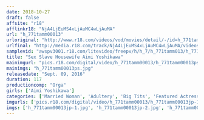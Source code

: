 ```yaml
---
date: 2018-10-27
draft: false
affsite: "r18"
afflinkr18: "NjA4LjEuMS4xLjAuMC4wLjAuMA"
url: "h_771tamm00013"
urloriginal: "http://www.r18.com/videos/vod/movies/detail/-/id=h_771tamm00013"
urlfinal: "http://media.r18.com/track/NjA4LjEuMS4xLjAuMC4wLjAuMA/videos/vod/movies/detail/-/id=h_771tamm00013"
samplevid: "awspv3001.r18.com/litevideo/freepv/h/h_7/h_771tamm013/h_771tamm013_dmb_w.mp4"
title: "Sex Slave Housewife Aimi Yoshikawa"
mainimgurl: "pics.r18.com/digital/video/h_771tamm00013/h_771tamm00013ps.jpg"
mainimgs: "h_771tamm00013ps.jpg"
releasedate: "Sept. 09, 2016"
duration: 117
productioncomp: "Orga"
girls: ['Aimi Yoshikawa']
categories: ['Married Woman', 'Adultery', 'Big Tits', 'Featured Actress', 'Training', 'Drama', 'Hi-Def']
imgurls: ['pics.r18.com/digital/video/h_771tamm00013/h_771tamm00013jp-1.jpg', 'pics.r18.com/digital/video/h_771tamm00013/h_771tamm00013jp-2.jpg', 'pics.r18.com/digital/video/h_771tamm00013/h_771tamm00013jp-3.jpg', 'pics.r18.com/digital/video/h_771tamm00013/h_771tamm00013jp-4.jpg', 'pics.r18.com/digital/video/h_771tamm00013/h_771tamm00013jp-5.jpg', 'pics.r18.com/digital/video/h_771tamm00013/h_771tamm00013jp-6.jpg', 'pics.r18.com/digital/video/h_771tamm00013/h_771tamm00013jp-7.jpg', 'pics.r18.com/digital/video/h_771tamm00013/h_771tamm00013jp-8.jpg', 'pics.r18.com/digital/video/h_771tamm00013/h_771tamm00013jp-9.jpg', 'pics.r18.com/digital/video/h_771tamm00013/h_771tamm00013jp-10.jpg', 'pics.r18.com/digital/video/h_771tamm00013/h_771tamm00013jp-11.jpg', 'pics.r18.com/digital/video/h_771tamm00013/h_771tamm00013jp-12.jpg', 'pics.r18.com/digital/video/h_771tamm00013/h_771tamm00013jp-13.jpg', 'pics.r18.com/digital/video/h_771tamm00013/h_771tamm00013jp-14.jpg', 'pics.r18.com/digital/video/h_771tamm00013/h_771tamm00013jp-15.jpg', 'pics.r18.com/digital/video/h_771tamm00013/h_771tamm00013jp-16.jpg', 'pics.r18.com/digital/video/h_771tamm00013/h_771tamm00013jp-17.jpg', 'pics.r18.com/digital/video/h_771tamm00013/h_771tamm00013jp-18.jpg', 'pics.r18.com/digital/video/h_771tamm00013/h_771tamm00013jp-19.jpg', 'pics.r18.com/digital/video/h_771tamm00013/h_771tamm00013jp-20.jpg']
imgs: ['h_771tamm00013jp-1.jpg', 'h_771tamm00013jp-2.jpg', 'h_771tamm00013jp-3.jpg', 'h_771tamm00013jp-4.jpg', 'h_771tamm00013jp-5.jpg', 'h_771tamm00013jp-6.jpg', 'h_771tamm00013jp-7.jpg', 'h_771tamm00013jp-8.jpg', 'h_771tamm00013jp-9.jpg', 'h_771tamm00013jp-10.jpg', 'h_771tamm00013jp-11.jpg', 'h_771tamm00013jp-12.jpg', 'h_771tamm00013jp-13.jpg', 'h_771tamm00013jp-14.jpg', 'h_771tamm00013jp-15.jpg', 'h_771tamm00013jp-16.jpg', 'h_771tamm00013jp-17.jpg', 'h_771tamm00013jp-18.jpg', 'h_771tamm00013jp-19.jpg', 'h_771tamm00013jp-20.jpg']
---
```


